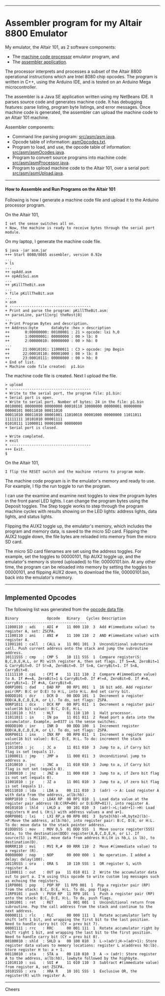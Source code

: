--------------------------------------------------------------------------------
# Assembler program for my Altair 8800 Emulator

My emulator, the Altair 101, as 2 software components:
+ The [machine code processor](../Processor/Processor.ino) emulator program, and
+ The [assembler application](src/asm/).

The processor interprets and processes a subset of the Altair 8800 operational instructions which are Intel 8080 chip opcodes.
The program is written in C++, using the Arduino IDE, and is tested on an Arduino Mega microcontroller.

The assembler is a Java SE application written using my NetBeans IDE.
It parses source code and generates machine code.
It has debugging features: parse listing, program byte listings, and error messages.
Once machine code is generated, the assembler can upload the machine code to an Altair 101 machine.

Assembler components:
+ Command line parsing program: [src/asm/asm.java](src/asm/asm.java).
+ Opcode table of information: [asmOpcodes.txt](src/asm/asmOpcodes.txt).
+ Program to load, and use, the opcode table of information: [src/asm/asmOcodes.java](src/asm/asmOpcodes.java).
+ Program to convert source programs into machine code: [src/asm/asmProcessor.java](src/asm/asmProcessor.java).
+ Program to upload machine code to the Altair 101, over a serial port: [src/asm/asmUpload.java](src/asm/asmUpload.java).

--------------------------------------------------------------------------------
#### How to Assemble and Run Programs on the Altair 101

Following is how I generate a machine code file and upload it to the Arduino processor program.

On the Altair 101,
````
I set the sense switches all on.
+ Now, the machine is ready to receive bytes through the serial port module.
````
On my laptop, I generate the machine code file.
````
$ java -jar asm.jar 
+++ Start 8080/8085 assembler, version 0.92e
...
> ls
...
++ opAdd.asm
++ opAdiSui.asm
...
++ pKillTheBit.asm
...
> file pKillTheBit.asm
...
> asm
+ -------------------------------------
+ Print and parse the program: pKillTheBit.asm:
++ parseLine, part1|org| theRest|0|
...
+ Print Program Bytes and description.
++ Address:byte      databyte :hex > description
++       0:00000000: 00100001 : 21 > opcode: lxi h,0
++       1:00000001: 00000000 : 00 > lb: 0
++       2:00000010: 00000000 : 00 > hb: 0
...
++      21:00010101: 11000011 : C3 > opcode: jmp Begin
++      22:00010110: 00001000 : 08 > lb: 8
++      23:00010111: 00000000 : 00 > hb: 0
+ End of list.
+ Machine code file created:  p1.bin
````
The machine code file is created. Next I upload the file.
````
> upload
+ -------------------------------------
+ Write to the serial port, the program file: p1.bin:
+ Serial port is open.
+ Write to serial port. Number of bytes: 24 in the file: p1.bin
00100001 00000000 00000000 00010110 10000000 00000001 00000000 00000101 00011010 00011010 
00011010 00011010 00001001 11010010 00001000 00000000 11011011 11111111 10101010 00001111 
01010111 11000011 00001000 00000000 
+ Serial port is closed.

+ Write completed.
> exit
+ -------------------------------------
+++ Exit.
$
````
On the Altair 101,
````
I flip the RESET switch and the machine returns to program mode.
````
The machine code program is in the emulator's memory and ready to use.
For example, I flip the run toggle to run the program.

I can use the examine and examine next toggles to view the program bytes in the front panel LED lights.
I can change the program bytes using the Deposit toggles.
The Step toggle works to step through the program machine cycles
with results showing on the LED lights: address lights, data lights, and status lights.

Flipping the AUX2 toggle up, the emulator's memory,
which includes the program and memory data, is saved to the micro SD card.
Flipping the AUX2 toggle down, the file bytes are reloaded into memory from the micro SD card.

The micro SD card filenames are set using the address toggles.
For example, set the toggles to 00000101, flip AUX2 toggle up,
and the emulator's memory is stored (uploaded) to file: 00000101.bin.
At any other time, the program can be reloaded into memory by
setting the toggles to 00000101, and flipping AUX2 down,
to download the file, 00000101.bin, back into the emulator's memory.

--------------------------------------------------------------------------------
## Implemented Opcodes

The following list was generated from the [opcode data file](src/asm/asmOpcodes.txt).
````
Binary             Opcode   Binary   Cycles Description
-------------------------------------
11000110 : adi   : ADI #    11 000 110  3  Add #(immediate value) to register A, set: ZSCPA.
11100110 : ani   : ANI #    11 100 110  2  AND #(immediate value) with register A.
11001101 : call  : CALL a   11 001 101  3  Unconditional subroutine call. Push current address onto the stack and jump the subroutine address.
10111SSS : cmp   : CMP S    10 111 SSS  1  Compare register(S: B,C,D,E,H,L, or M) with register A, then set flags. If S==A, ZeroBit=1 & CarryBit=0. If S!=A, ZeroBit=0. If S>A, CarryBit=1. If S<A, CarryBit=0.
11111110 : cpi   : CPI #    11 111 110  2  Compare #(immediate value) to A. If #==A, ZeroBit=1 & CarryBit=0. If #!=A, ZeroBit=0. If #>A, CarryBit=1. If #<A, CarryBit=0.
00RP1001 : dad   : DAD RP   00 RP1 001  1  16 bit add. Add register pair(RP: B:C or D:E) to H:L, into H:L. And set carry bit.
00DDD101 : dcr   : DCR D    00 DDD 101  1  Decrement a register DDD(A,B,C,D,E,H, or L). To do, set flags: ZSPA.
00RP1011 : dcx   : DCX RP   00 RP1 011  1  Decrement a register pair value(16 bit value): B:C, D:E, H:L.
01110110 : hlt   : HLT      01 110 110  1  Halt processor.
11011011 : in    : IN pa    11 011 011  2  Read port a data into the accumulator. Example, a=0377 is the sense switches.
00DDD100 : inr   : INR D    00 DDD 100  1  Increment register DDD(A,B,C,D,E,H, or L). To do, set flags: ZSPA.
00RP0011 : inx   : INX RP   00 RP0 011  1  Increment a register pair value(16 bit value): B:C, D:E, H:L. To do: increment the stack pointer.
11011010 : jc    : JC a     11 011 010  3  Jump to a, if Carry bit flag is set (equals 1).
11000011 : jmp   : JMP a    11 000 011  3  Unconditional jump to address a.
11010010 : jnc   : JNC a    11 010 010  3  Jump to a, if Carry bit flag is not set (equals 0).
11000010 : jnz   : JNZ a    11 000 010  3  Jump to a, if Zero bit flag is not set (equals 0).
11001010 : jz    : JZ a     11 001 010  3  Jump to a, if zero bit flag is set (equals 1).
00111010 : lda   : LDA a    00 111 010  3  (adr) -> A: Load register A with data from the address, a(lb:hb).
00RP1010 : ldax  : LDAX RP  00 RP1 010  1  Load data value at the register pair address (B:C(RP=00) or D:E(RP=01)), into register A.
00101010 : lhld  : LHLD a   00 101 010  3  (adr)->L;(adr+1)->H: Load registers H and L (H:L) with address values a and a+1.
00RP0001 : lxi   : LXI RP,a 00 RP0 001  3  byte3(hb)->R,byte2(lb)->P:Move the address, a(lb:hb), into register pair: B:C, D:E, or H:L. To do: move data to the stack pointer address.
01DDDSSS : mov   : MOV D,S  01 DDD SSS  1  Move source register(SSS) data, to the destination(DDD) register(A,B,C,D,E,H, or L). If source(S) is M(110), move data from address H:L(H is hb,L is lb), to destination(D).
00RRR110 : mvi   : MVI R,#  00 RRR 110  2  Move #(immediate value) to a register (R).
00000000 : nop   : NOP      00 000 000  1  No operation. I added a delay: delay(100).
10110SSS : ora   : ORA S    10 110 SSS  1  OR register S, with register A.
11100011 : out   : OUT pa   11 010 011  2  Write the accumulator data out to port a. I'm using this opcode to write custom log messages such as echoing the registers.
11RP0001 : pop   : POP RP  11 RP0 001  1  Pop a register pair (RP) from the stack: B:C, D:E, H:L. To do, pop flags.
11RP0101 : push  : PUSH RP  11 RP0 101  1  Push a register pair (RP) onto the stack: B:C, D:E, H:L. To do, push flags.
11001001 : ret   : RET      11 001 001  1  Unconditional return from subroutine. Pop the call address from the stack and continue to the next address.
00000111 : rlc   : RLC      00 000 111  1  Rotate accumulator left by shift left 1 bit, and wrapping the first bit to the last position. Need to handle carry bit (CY = prev bit 7).
00001111 : rrc   : RRC      00 001 111  1  Rotate accumulator right by shift right 1 bit, and wrapping the last bit to the first position. Need to handle carry bit (CY = prev bit 0).
00100010 : shld  : SHLD a   00 100 010  3  L->(adr);H->(adr+1): Store register data values to memory locations: register L a(address hb:lb). Store register H to: a + 1.
00110010 : sta   : STA a    00 110 010  3  A -> (adr): Store register A to the address, a(lb:hb), lowbyte followed by the highbyte.
11010110 : sui   : SUI #    11 010 110  3  Subtract #(immediate value) from register A, set ZSCPA.
10101SSS : xra   : XRA R    10 101 SSS  1  Exclusive OR, the register(R) with register A.
````
--------------------------------------------------------------------------------
Cheers